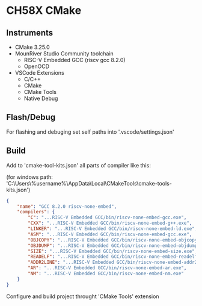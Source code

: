 # CH58X CMake

## Instruments

* CMake 3.25.0
* MounRiver Studio Community toolchain
  * RISC-V Embedded GCC (riscv gcc 8.2.0)
  * OpenOCD
* VSCode Extensions
  * C/C++
  * CMake
  * CMake Tools
  * Native Debug

## Flash/Debug

For flashing and debuging set self paths into '.vscode/settings.json'

## Build

Add to 'cmake-tool-kits.json' all parts of compiler like this:

(for windows path: 'C:\Users\\%username%\AppData\Local\CMakeTools\cmake-tools-kits.json')

```json
{
    "name": "GCC 8.2.0 riscv-none-embed",
    "compilers": {
        "C": "...RISC-V Embedded GCC/bin/riscv-none-embed-gcc.exe",
        "CXX": "...RISC-V Embedded GCC/bin/riscv-none-embed-g++.exe",
        "LINKER": "...RISC-V Embedded GCC/bin/riscv-none-embed-ld.exe",
        "ASM": "...RISC-V Embedded GCC/bin/riscv-none-embed-gcc.exe",
        "OBJCOPY": "...RISC-V Embedded GCC/bin/riscv-none-embed-objcopy.exe",
        "OBJDUMP": "...RISC-V Embedded GCC/bin/riscv-none-embed-objdump.exe",
        "SIZE": "...RISC-V Embedded GCC/bin/riscv-none-embed-size.exe",
        "READELF": "...RISC-V Embedded GCC/bin/riscv-none-embed-readelf.exe",
        "ADDR2LINE": "...RISC-V Embedded GCC/bin/riscv-none-embed-addr2line.exe",
        "AR": "...RISC-V Embedded GCC/bin/riscv-none-embed-ar.exe",
        "NM": "...RISC-V Embedded GCC/bin/riscv-none-embed-nm.exe"
    }
}
```

Configure and build project throught 'CMake Tools' extension
